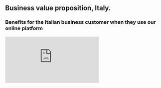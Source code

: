## Business value proposition, Italy.   
### Benefits for the Italian business customer when they use our online platform
![](https://gitlab.labranet.jamk.fi/service-design/supercalifragilisticexpialidocious/-/blob/master/Kuvat/Canva12.12Lopullinen.pdf)
